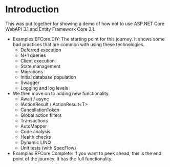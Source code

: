 # Introduction

This was put together for showing a demo of how not to use ASP.NET Core WebAPI 3.1 and Entity Framework Core 3.1.
* Examples.EFCore.DIY: The starting point for this journey. It shows some bad practices that are common with using these technologies.
  * Deferred execution
  * N+1 queries
  * Client execution
  * State management
  * Migrations
  * Initial database population
  * Swagger
  * Logging and log levels
* We then move on to adding new functionality.
  * Await / async
  * IActionResult / ActionResult&lt;T&gt;
  * CancellationToken
  * Global action filters
  * Transactions
  * AutoMapper
  * Code analysis
  * Health checks
  * Dynamic LINQ
  * Unit tests (with SpecFlow)
* Examples.RFCore.Complete: If you want to peek ahead, this is the end point of the journey. It has the full functionality.